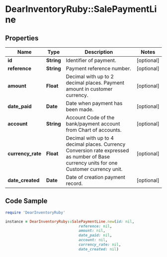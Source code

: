 # DearInventoryRuby::SalePaymentLine

## Properties

Name | Type | Description | Notes
------------ | ------------- | ------------- | -------------
**id** | **String** | Identifier of payment. | [optional] 
**reference** | **String** | Payment reference number. | [optional] 
**amount** | **Float** | Decimal with up to 2 decimal places. Payment amount in customer currency. | [optional] 
**date_paid** | **Date** | Date when payment has been made. | [optional] 
**account** | **String** | Account Code of the bank/payment account from Chart of accounts. | [optional] 
**currency_rate** | **Float** | Decimal with up to 4 decimal places. Currency Conversion rate expressed as number of Base currency units for one Customer currency unit. | [optional] 
**date_created** | **Date** | Date of creation payment record. | [optional] 

## Code Sample

```ruby
require 'DearInventoryRuby'

instance = DearInventoryRuby::SalePaymentLine.new(id: nil,
                                 reference: nil,
                                 amount: nil,
                                 date_paid: nil,
                                 account: nil,
                                 currency_rate: nil,
                                 date_created: nil)
```


